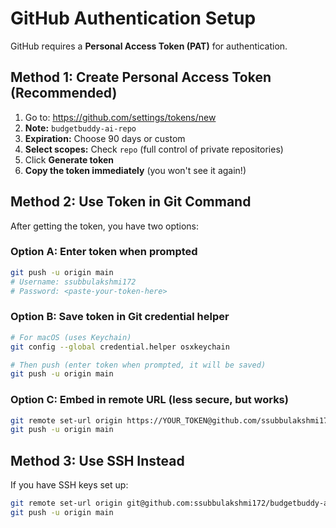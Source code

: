 # GitHub Authentication Setup

GitHub requires a **Personal Access Token (PAT)** for authentication.

## Method 1: Create Personal Access Token (Recommended)

1. Go to: https://github.com/settings/tokens/new
2. **Note:** `budgetbuddy-ai-repo`
3. **Expiration:** Choose 90 days or custom
4. **Select scopes:** Check `repo` (full control of private repositories)
5. Click **Generate token**
6. **Copy the token immediately** (you won't see it again!)

## Method 2: Use Token in Git Command

After getting the token, you have two options:

### Option A: Enter token when prompted
```bash
git push -u origin main
# Username: ssubbulakshmi172
# Password: <paste-your-token-here>
```

### Option B: Save token in Git credential helper
```bash
# For macOS (uses Keychain)
git config --global credential.helper osxkeychain

# Then push (enter token when prompted, it will be saved)
git push -u origin main
```

### Option C: Embed in remote URL (less secure, but works)
```bash
git remote set-url origin https://YOUR_TOKEN@github.com/ssubbulakshmi172/budgetbuddy-ai.git
git push -u origin main
```

## Method 3: Use SSH Instead

If you have SSH keys set up:

```bash
git remote set-url origin git@github.com:ssubbulakshmi172/budgetbuddy-ai.git
git push -u origin main
```

